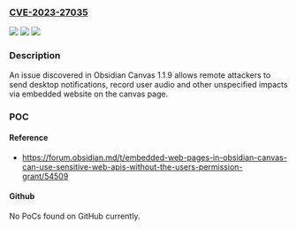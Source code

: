 ### [CVE-2023-27035](https://cve.mitre.org/cgi-bin/cvename.cgi?name=CVE-2023-27035)
![](https://img.shields.io/static/v1?label=Product&message=n%2Fa&color=blue)
![](https://img.shields.io/static/v1?label=Version&message=n%2Fa&color=blue)
![](https://img.shields.io/static/v1?label=Vulnerability&message=n%2Fa&color=brighgreen)

### Description

An issue discovered in Obsidian Canvas 1.1.9 allows remote attackers to send desktop notifications, record user audio and other unspecified impacts via embedded website on the canvas page.

### POC

#### Reference
- https://forum.obsidian.md/t/embedded-web-pages-in-obsidian-canvas-can-use-sensitive-web-apis-without-the-users-permission-grant/54509

#### Github
No PoCs found on GitHub currently.

